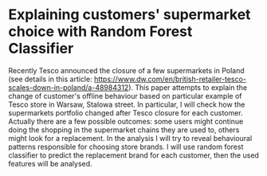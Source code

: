 # Explaining customers' supermarket choice with Random Forest Classifier

Recently Tesco announced the closure of a few supermarkets in Poland (see details in this article: https://www.dw.com/en/british-retailer-tesco-scales-down-in-poland/a-48984312). This paper attempts to explain the change of customer's offline behaviour based on particular example of Tesco store in Warsaw, Stalowa street. In particular, I will check how the supermarkets portfolio changed after Tesco closure for each customer. Actually there are a few possible outcomes: some users might continue doing the shopping in the supermarket chains they are used to, others might look for a replacement. In the analysis I will try to reveal behavioural patterns responsible for choosing store brands. I will use random forest classifier to predict the replacement brand for each customer, then the used features will be analysed.
